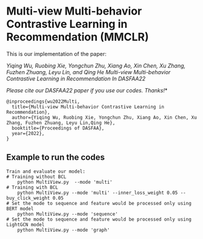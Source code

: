 #   Multi-view Multi-behavior Contrastive Learning in Recommendation  (MMCLR)

 This is our implementation of the paper: 

  *Yiqing Wu, Ruobing Xie, Yongchun Zhu, Xiang Ao, Xin Chen, Xu Zhang, Fuzhen Zhuang, Leyu Lin, and Qing He  Multi-view Multi-behavior Contrastive Learning in Recommendation In DASFAA22*

**Please cite our DASFAA22* paper if you use our codes. Thanks!**

```
@inproceedings{wu2022Multi,
  title={Multi-view Multi-behavior Contrastive Learning in Recommendation},
  author={Yiqing Wu, Ruobing Xie, Yongchun Zhu, Xiang Ao, Xin Chen, Xu Zhang, Fuzhen Zhuang, Leyu Lin,Qing He},
  booktitle={Proceedings of DASFAA},
  year={2022},
}
```



## Example to run the codes	

```
Train and evaluate our model:
# Training without BCL
	python MultiView.py  --mode 'multi'  
# Training with BCL
	python MultiView.py --mode 'multi' --inner_loss_weight 0.05 --buy_click_weight 0.05
# Set the mode to sequence and feature would be processed only using BERT model
	python MultiView.py --mode 'sequence'
# Set the mode to sequence and feature would be processed only using LightGCN model
	python MultiView.py --mode 'graph'
```
